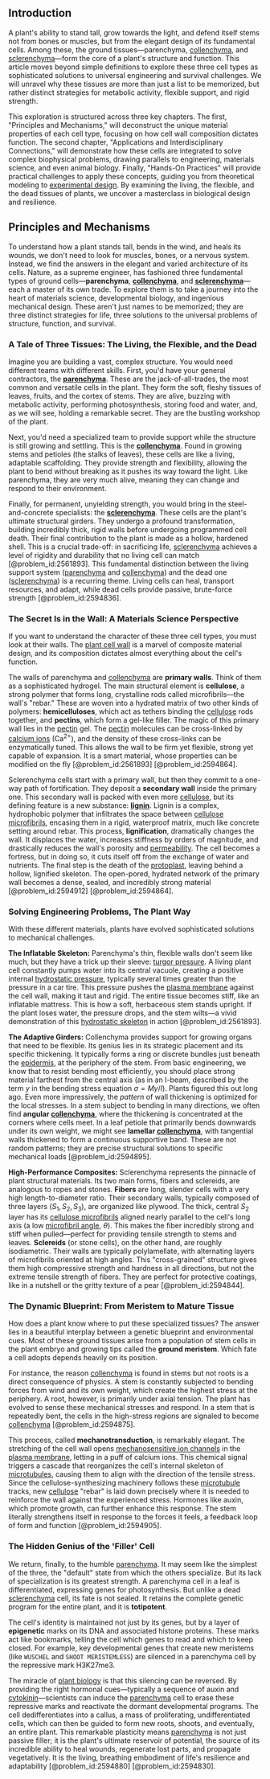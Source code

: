 ## Introduction
A plant's ability to stand tall, grow towards the light, and defend itself stems not from bones or muscles, but from the elegant design of its fundamental cells. Among these, the ground tissues—parenchyma, [collenchyma](@article_id:155500), and [sclerenchyma](@article_id:144795)—form the core of a plant's structure and function. This article moves beyond simple definitions to explore these three cell types as sophisticated solutions to universal engineering and survival challenges. We will unravel why these tissues are more than just a list to be memorized, but rather distinct strategies for metabolic activity, flexible support, and rigid strength.

This exploration is structured across three key chapters. The first, "Principles and Mechanisms," will deconstruct the unique material properties of each cell type, focusing on how cell wall composition dictates function. The second chapter, "Applications and Interdisciplinary Connections," will demonstrate how these cells are integrated to solve complex biophysical problems, drawing parallels to engineering, materials science, and even animal biology. Finally, "Hands-On Practices" will provide practical challenges to apply these concepts, guiding you from theoretical modeling to [experimental design](@article_id:141953). By examining the living, the flexible, and the dead tissues of plants, we uncover a masterclass in biological design and resilience.

## Principles and Mechanisms

To understand how a plant stands tall, bends in the wind, and heals its wounds, we don't need to look for muscles, bones, or a nervous system. Instead, we find the answers in the elegant and varied architecture of its cells. Nature, as a supreme engineer, has fashioned three fundamental types of ground cells—**parenchyma**, **[collenchyma](@article_id:155500)**, and **[sclerenchyma](@article_id:144795)**—each a master of its own trade. To explore them is to take a journey into the heart of materials science, developmental biology, and ingenious mechanical design. These aren't just names to be memorized; they are three distinct strategies for life, three solutions to the universal problems of structure, function, and survival.

### A Tale of Three Tissues: The Living, the Flexible, and the Dead

Imagine you are building a vast, complex structure. You would need different teams with different skills. First, you'd have your general contractors, the **[parenchyma](@article_id:148912)**. These are the jack-of-all-trades, the most common and versatile cells in the plant. They form the soft, fleshy tissues of leaves, fruits, and the cortex of stems. They are alive, buzzing with metabolic activity, performing photosynthesis, storing food and water, and, as we will see, holding a remarkable secret. They are the bustling workshop of the plant.

Next, you'd need a specialized team to provide support while the structure is still growing and settling. This is the **[collenchyma](@article_id:155500)**. Found in growing stems and petioles (the stalks of leaves), these cells are like a living, adaptable scaffolding. They provide strength and flexibility, allowing the plant to bend without breaking as it pushes its way toward the light. Like parenchyma, they are very much alive, meaning they can change and respond to their environment.

Finally, for permanent, unyielding strength, you would bring in the steel-and-concrete specialists: the **[sclerenchyma](@article_id:144795)**. These cells are the plant's ultimate structural girders. They undergo a profound transformation, building incredibly thick, rigid walls before undergoing programmed cell death. Their final contribution to the plant is made as a hollow, hardened shell. This is a crucial trade-off: in sacrificing life, [sclerenchyma](@article_id:144795) achieves a level of rigidity and durability that no living cell can match [@problem_id:2561893]. This fundamental distinction between the living support system ([parenchyma](@article_id:148912) and [collenchyma](@article_id:155500)) and the dead one ([sclerenchyma](@article_id:144795)) is a recurring theme. Living cells can heal, transport resources, and adapt, while dead cells provide passive, brute-force strength [@problem_id:2594836].

### The Secret Is in the Wall: A Materials Science Perspective

If you want to understand the character of these three cell types, you must look at their walls. The [plant cell wall](@article_id:140232) is a marvel of composite material design, and its composition dictates almost everything about the cell's function.

The walls of parenchyma and [collenchyma](@article_id:155500) are **primary walls**. Think of them as a sophisticated hydrogel. The main structural element is **cellulose**, a strong polymer that forms long, crystalline rods called microfibrils—the wall's "rebar." These are woven into a hydrated matrix of two other kinds of polymers: **hemicelluloses**, which act as tethers binding the [cellulose](@article_id:144419) rods together, and **pectins**, which form a gel-like filler. The magic of this primary wall lies in the [pectin](@article_id:262880) gel. The [pectin](@article_id:262880) molecules can be cross-linked by [calcium ions](@article_id:140034) (${\text{Ca}}^{2+}$), and the density of these cross-links can be enzymatically tuned. This allows the wall to be firm yet flexible, strong yet capable of expansion. It is a smart material, whose properties can be modified on the fly [@problem_id:2561893] [@problem_id:2594864].

Sclerenchyma cells start with a primary wall, but then they commit to a one-way path of fortification. They deposit a **secondary wall** inside the primary one. This secondary wall is packed with even more [cellulose](@article_id:144419), but its defining feature is a new substance: **[lignin](@article_id:145487)**. Lignin is a complex, hydrophobic polymer that infiltrates the space between [cellulose microfibrils](@article_id:150607), encasing them in a rigid, waterproof matrix, much like concrete setting around rebar. This process, **lignification**, dramatically changes the wall. It displaces the water, increases stiffness by orders of magnitude, and drastically reduces the wall's porosity and [permeability](@article_id:154065). The cell becomes a fortress, but in doing so, it cuts itself off from the exchange of water and nutrients. The final step is the death of the [protoplast](@article_id:165375), leaving behind a hollow, lignified skeleton. The open-pored, hydrated network of the primary wall becomes a dense, sealed, and incredibly strong material [@problem_id:2594912] [@problem_id:2594864].

### Solving Engineering Problems, The Plant Way

With these different materials, plants have evolved sophisticated solutions to mechanical challenges.

**The Inflatable Skeleton:** Parenchyma's thin, flexible walls don't seem like much, but they have a trick up their sleeve: [turgor pressure](@article_id:136651). A living plant cell constantly pumps water into its central vacuole, creating a positive internal [hydrostatic pressure](@article_id:141133), typically several times greater than the pressure in a car tire. This pressure pushes the [plasma membrane](@article_id:144992) against the cell wall, making it taut and rigid. The entire tissue becomes stiff, like an inflatable mattress. This is how a soft, herbaceous stem stands upright. If the plant loses water, the pressure drops, and the stem wilts—a vivid demonstration of this [hydrostatic skeleton](@article_id:271365) in action [@problem_id:2561893].

**The Adaptive Girders:** Collenchyma provides support for growing organs that need to be flexible. Its genius lies in its strategic placement and its specific thickening. It typically forms a ring or discrete bundles just beneath the [epidermis](@article_id:164378), at the periphery of the stem. From basic engineering, we know that to resist bending most efficiently, you should place strong material farthest from the central axis (as in an I-beam, described by the term $y$ in the bending stress equation $\sigma = My/I$). Plants figured this out long ago. Even more impressively, the *pattern* of wall thickening is optimized for the local stresses. In a stem subject to bending in many directions, we often find **angular [collenchyma](@article_id:155500)**, where the thickening is concentrated at the corners where cells meet. In a leaf petiole that primarily bends downwards under its own weight, we might see **lamellar [collenchyma](@article_id:155500)**, with tangential walls thickened to form a continuous supportive band. These are not random patterns; they are precise structural solutions to specific mechanical loads [@problem_id:2594895].

**High-Performance Composites:** Sclerenchyma represents the pinnacle of plant structural materials. Its two main forms, fibers and sclereids, are analogous to ropes and stones. **Fibers** are long, slender cells with a very high length-to-diameter ratio. Their secondary walls, typically composed of three layers ($S_1, S_2, S_3$), are organized like plywood. The thick, central $S_2$ layer has its [cellulose microfibrils](@article_id:150607) aligned nearly parallel to the cell's long axis (a low [microfibril angle](@article_id:178285), $\theta$). This makes the fiber incredibly strong and stiff when pulled—perfect for providing tensile strength to stems and leaves. **Sclereids** (or stone cells), on the other hand, are roughly isodiametric. Their walls are typically polylamellate, with alternating layers of microfibrils oriented at high angles. This "cross-grained" structure gives them high compressive strength and hardness in all directions, but not the extreme tensile strength of fibers. They are perfect for protective coatings, like in a nutshell or the gritty texture of a pear [@problem_id:2594844].

### The Dynamic Blueprint: From Meristem to Mature Tissue

How does a plant know where to put these specialized tissues? The answer lies in a beautiful interplay between a genetic blueprint and environmental cues. Most of these ground tissues arise from a population of stem cells in the plant embryo and growing tips called the **ground meristem**. Which fate a cell adopts depends heavily on its position.

For instance, the reason [collenchyma](@article_id:155500) is found in stems but not roots is a direct consequence of physics. A stem is constantly subjected to bending forces from wind and its own weight, which create the highest stress at the periphery. A root, however, is primarily under axial tension. The plant has evolved to sense these mechanical stresses and respond. In a stem that is repeatedly bent, the cells in the high-stress regions are signaled to become [collenchyma](@article_id:155500) [@problem_id:2594875].

This process, called **mechanotransduction**, is remarkably elegant. The stretching of the cell wall opens [mechanosensitive ion channels](@article_id:164652) in the [plasma membrane](@article_id:144992), letting in a puff of calcium ions. This chemical signal triggers a cascade that reorganizes the cell's internal skeleton of [microtubules](@article_id:139377), causing them to align with the direction of the tensile stress. Since the cellulose-synthesizing machinery follows these [microtubule](@article_id:164798) tracks, new [cellulose](@article_id:144419) "rebar" is laid down precisely where it is needed to reinforce the wall against the experienced stress. Hormones like auxin, which promote growth, can further enhance this response. The stem literally strengthens itself in response to the forces it feels, a feedback loop of form and function [@problem_id:2594905].

### The Hidden Genius of the 'Filler' Cell

We return, finally, to the humble [parenchyma](@article_id:148912). It may seem like the simplest of the three, the "default" state from which the others specialize. But its lack of specialization is its greatest strength. A parenchyma cell in a leaf is differentiated, expressing genes for photosynthesis. But unlike a dead [sclerenchyma](@article_id:144795) cell, its fate is not sealed. It retains the complete genetic program for the entire plant, and it is **totipotent**.

The cell's identity is maintained not just by its genes, but by a layer of **epigenetic** marks on its DNA and associated histone proteins. These marks act like bookmarks, telling the cell which genes to read and which to keep closed. For example, key developmental genes that create new meristems (like `WUSCHEL` and `SHOOT MERISTEMLESS`) are silenced in a parenchyma cell by the repressive mark $\mathrm{H3K27me3}$.

The miracle of [plant biology](@article_id:142583) is that this silencing can be reversed. By providing the right hormonal cues—typically a sequence of auxin and [cytokinin](@article_id:190638)—scientists can induce the [parenchyma](@article_id:148912) cell to erase these repressive marks and reactivate the dormant developmental programs. The cell dedifferentiates into a callus, a mass of proliferating, undifferentiated cells, which can then be guided to form new roots, shoots, and eventually, an entire plant. This remarkable plasticity means [parenchyma](@article_id:148912) is not just passive filler; it is the plant's ultimate reservoir of potential, the source of its incredible ability to heal wounds, regenerate lost parts, and propagate vegetatively. It is the living, breathing embodiment of life's resilience and adaptability [@problem_id:2594880] [@problem_id:2594830].